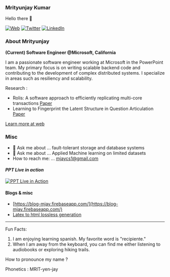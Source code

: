 ### Mrityunjay Kumar

Hello there 👋

[![Web](https://github.com/mrityunjaykumar911/mrityunjaykumar911/assets/18567270/821230ed-06fb-4c2e-87de-b08cad589f00)](https://mrityunjaykumar911.github.io/)
[![Twitter](https://github.com/mrityunjaykumar911/mrityunjaykumar911/assets/18567270/28af1ebf-f436-4036-8c0f-93a7f02148f2)](https://twitter.com/imrityunjayk)
[![LinkedIn](https://github.com/mrityunjaykumar911/mrityunjaykumar911/assets/18567270/ea6ea27e-3d24-4f5f-af1f-bf234255a50f)](https://www.linkedin.com/in/mrkumar20/)


### About Mrityunjay
**(Current) Software Engineer @Microsoft, California**

I am a passionate software engineer working at Microsoft in the PowerPoint team. My primary focus is on writing scalable backend code and contributing to the development of complex distributed systems. I specialize in areas such as resiliency and scalability.

Research :
- Rolis: A software approach to efficiently replicating multi-core transactions [Paper](https://dl.acm.org/doi/pdf/10.1145/3492321.3519561)
- Learning to Fingerprint the Latent Structure in Question Articulation [Paper](https://ieeexplore.ieee.org/document/8614044)

[Learn more at web](https://www3.cs.stonybrook.edu/~mrkumar/)

### Misc
- 💬 Ask me about ... fault-tolerant storage and database systems
- 💬 Ask me about ... Applied Machine learning on limited datasets
- How to reach me: ... [mjaycs1@gmail.com](mailto:mjaycs1@gmail.com)

#### *PPT Live in action*

[![PPT Live in Action](https://github.com/mrityunjaykumar911/mrityunjaykumar911/assets/18567270/063c1baa-4942-4a19-853f-9daa1fa53580)](https://youtu.be/qrBoC5Ct0Kc?t=27)

#### Blogs & misc
- [https://blog-mjay.firebaseapp.com/](https://blog-mjay.firebaseapp.com/)
- [Latex to html lossless generation](https://github.com/mrityunjaykumar911/mrityunjaykumar911.github.io/tree/master/tag-code)

---

Fun Facts:
1. I am enjoying learning spanish. My favorite word is "recipiente."
2. When I am away from the keyboard, you can find me either listening to audiobooks or exploring hiking trails.


How to pronounce my name ?

Phonetics : MRIT-yen-jay
